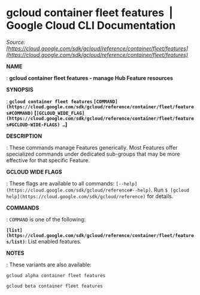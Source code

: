 # gcloud container fleet features  |  Google Cloud CLI Documentation

*Source: [https://cloud.google.com/sdk/gcloud/reference/container/fleet/features](https://cloud.google.com/sdk/gcloud/reference/container/fleet/features)*

**NAME**

: **gcloud container fleet features - manage Hub Feature resources**

**SYNOPSIS**

: **`gcloud container fleet features` `[COMMAND](https://cloud.google.com/sdk/gcloud/reference/container/fleet/features#COMMAND)` [`[GCLOUD_WIDE_FLAG](https://cloud.google.com/sdk/gcloud/reference/container/fleet/features#GCLOUD-WIDE-FLAGS) …`]**

**DESCRIPTION**

: These commands manage Features generically. Most Features offer specialized
commands under dedicated sub-groups that may be more effective for that specific
Feature.

**GCLOUD WIDE FLAGS**

: These flags are available to all commands: `[--help](https://cloud.google.com/sdk/gcloud/reference#--help)`.
Run `$ [gcloud help](https://cloud.google.com/sdk/gcloud/reference)` for details.

**COMMANDS**

: ``COMMAND`` is one of the following:

**`[list](https://cloud.google.com/sdk/gcloud/reference/container/fleet/features/list)`**:
List enabled features.

**NOTES**

: These variants are also available:

```
gcloud alpha container fleet features
```

```
gcloud beta container fleet features
```